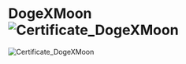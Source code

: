 # DogeXMoon![Certificate_DogeXMoon](https://user-images.githubusercontent.com/81981737/147684835-05016240-df87-4d16-a4e5-ae177a5e2f01.jpg)
![Certificate_DogeXMoon](https://user-images.githubusercontent.com/81981737/147684826-9e8d5342-3fa5-495b-b60f-854d47816647.jpg)
